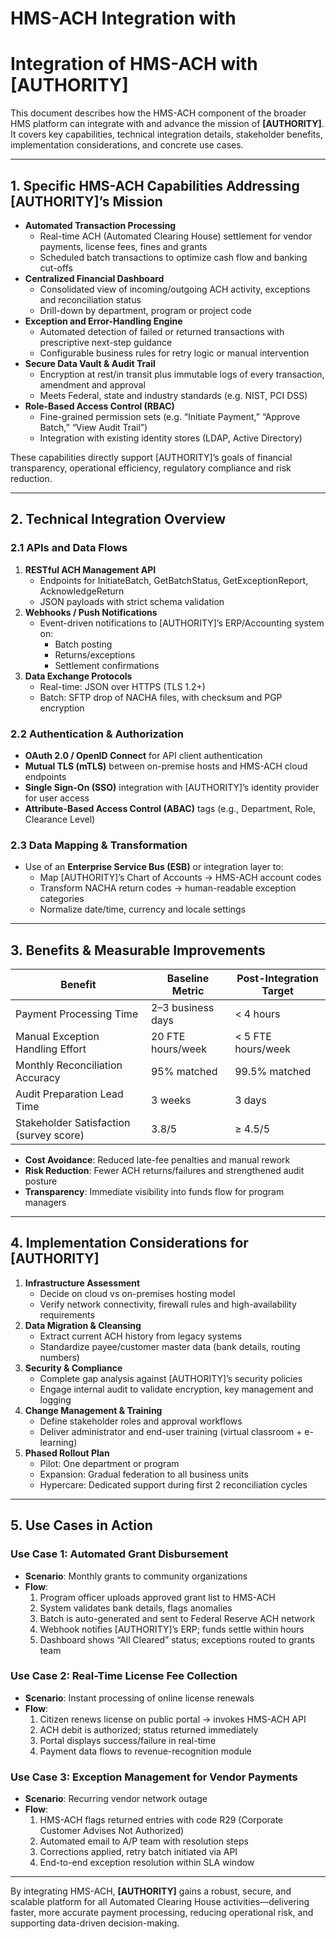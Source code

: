 # HMS-ACH Integration with 

# Integration of HMS-ACH with [AUTHORITY]

This document describes how the HMS-ACH component of the broader HMS platform can integrate with and advance the mission of **[AUTHORITY]**. It covers key capabilities, technical integration details, stakeholder benefits, implementation considerations, and concrete use cases.

---

## 1. Specific HMS-ACH Capabilities Addressing [AUTHORITY]’s Mission

- **Automated Transaction Processing**  
  - Real-time ACH (Automated Clearing House) settlement for vendor payments, license fees, fines and grants  
  - Scheduled batch transactions to optimize cash flow and banking cut-offs  
- **Centralized Financial Dashboard**  
  - Consolidated view of incoming/outgoing ACH activity, exceptions and reconciliation status  
  - Drill-down by department, program or project code  
- **Exception and Error-Handling Engine**  
  - Automated detection of failed or returned transactions with prescriptive next-step guidance  
  - Configurable business rules for retry logic or manual intervention  
- **Secure Data Vault & Audit Trail**  
  - Encryption at rest/in transit plus immutable logs of every transaction, amendment and approval  
  - Meets Federal, state and industry standards (e.g. NIST, PCI DSS)  
- **Role-Based Access Control (RBAC)**  
  - Fine-grained permission sets (e.g. “Initiate Payment,” “Approve Batch,” “View Audit Trail”)  
  - Integration with existing identity stores (LDAP, Active Directory)  

These capabilities directly support [AUTHORITY]’s goals of financial transparency, operational efficiency, regulatory compliance and risk reduction.

---

## 2. Technical Integration Overview

### 2.1 APIs and Data Flows
1. **RESTful ACH Management API**  
   - Endpoints for InitiateBatch, GetBatchStatus, GetExceptionReport, AcknowledgeReturn  
   - JSON payloads with strict schema validation  
2. **Webhooks / Push Notifications**  
   - Event-driven notifications to [AUTHORITY]’s ERP/Accounting system on:  
     - Batch posting  
     - Returns/exceptions  
     - Settlement confirmations  
3. **Data Exchange Protocols**  
   - Real-time: JSON over HTTPS (TLS 1.2+)  
   - Batch: SFTP drop of NACHA files, with checksum and PGP encryption  

### 2.2 Authentication & Authorization
- **OAuth 2.0 / OpenID Connect** for API client authentication  
- **Mutual TLS (mTLS)** between on-premise hosts and HMS-ACH cloud endpoints  
- **Single Sign-On (SSO)** integration with [AUTHORITY]’s identity provider for user access  
- **Attribute-Based Access Control (ABAC)** tags (e.g., Department, Role, Clearance Level)

### 2.3 Data Mapping & Transformation
- Use of an **Enterprise Service Bus (ESB)** or integration layer to:  
  - Map [AUTHORITY]’s Chart of Accounts → HMS-ACH account codes  
  - Transform NACHA return codes → human-readable exception categories  
  - Normalize date/time, currency and locale settings  

---

## 3. Benefits & Measurable Improvements

| Benefit                                  | Baseline Metric          | Post-Integration Target            |
|------------------------------------------|--------------------------|------------------------------------|
| Payment Processing Time                  | 2–3 business days       | < 4 hours                          |
| Manual Exception Handling Effort         | 20 FTE hours/week       | < 5 FTE hours/week                 |
| Monthly Reconciliation Accuracy          | 95% matched             | 99.5% matched                      |
| Audit Preparation Lead Time              | 3 weeks                 | 3 days                             |
| Stakeholder Satisfaction (survey score)  | 3.8/5                   | ≥ 4.5/5                            |

- **Cost Avoidance**: Reduced late-fee penalties and manual rework  
- **Risk Reduction**: Fewer ACH returns/failures and strengthened audit posture  
- **Transparency**: Immediate visibility into funds flow for program managers  

---

## 4. Implementation Considerations for [AUTHORITY]

1. **Infrastructure Assessment**  
   - Decide on cloud vs on-premises hosting model  
   - Verify network connectivity, firewall rules and high-availability requirements  
2. **Data Migration & Cleansing**  
   - Extract current ACH history from legacy systems  
   - Standardize payee/customer master data (bank details, routing numbers)  
3. **Security & Compliance**  
   - Complete gap analysis against [AUTHORITY]’s security policies  
   - Engage internal audit to validate encryption, key management and logging  
4. **Change Management & Training**  
   - Define stakeholder roles and approval workflows  
   - Deliver administrator and end-user training (virtual classroom + e-learning)  
5. **Phased Rollout Plan**  
   - Pilot: One department or program  
   - Expansion: Gradual federation to all business units  
   - Hypercare: Dedicated support during first 2 reconciliation cycles  

---

## 5. Use Cases in Action

### Use Case 1: Automated Grant Disbursement  
- **Scenario**: Monthly grants to community organizations  
- **Flow**:  
  1. Program officer uploads approved grant list to HMS-ACH  
  2. System validates bank details, flags anomalies  
  3. Batch is auto-generated and sent to Federal Reserve ACH network  
  4. Webhook notifies [AUTHORITY]’s ERP; funds settle within hours  
  5. Dashboard shows “All Cleared” status; exceptions routed to grants team  

### Use Case 2: Real-Time License Fee Collection  
- **Scenario**: Instant processing of online license renewals  
- **Flow**:  
  1. Citizen renews license on public portal → invokes HMS-ACH API  
  2. ACH debit is authorized; status returned immediately  
  3. Portal displays success/failure in real-time  
  4. Payment data flows to revenue-recognition module  

### Use Case 3: Exception Management for Vendor Payments  
- **Scenario**: Recurring vendor network outage  
- **Flow**:  
  1. HMS-ACH flags returned entries with code R29 (Corporate Customer Advises Not Authorized)  
  2. Automated email to A/P team with resolution steps  
  3. Corrections applied, retry batch initiated via API  
  4. End-to-end exception resolution within SLA window  

---

By integrating HMS-ACH, **[AUTHORITY]** gains a robust, secure, and scalable platform for all Automated Clearing House activities—delivering faster, more accurate payment processing, reducing operational risk, and supporting data-driven decision-making.